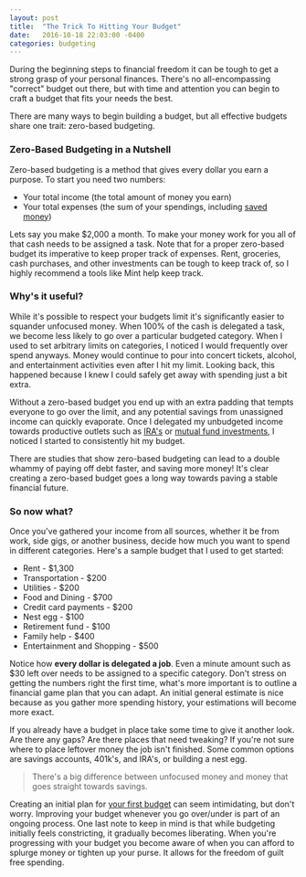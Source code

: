 ```yaml
---
layout: post
title:  "The Trick To Hitting Your Budget"
date:   2016-10-18 22:03:00 -0400
categories: budgeting
---
```

During the beginning steps to financial freedom it can be tough to get a strong grasp of your personal finances. There's no all-encompassing "correct" budget out there, but with time and attention you can begin to craft a budget that fits your needs the best.

There are many ways to begin building a budget, but all effective budgets share one trait: zero-based budgeting.

### Zero-Based Budgeting in a Nutshell
Zero-based budgeting is a method that gives every dollar you earn a purpose. To start you need two numbers:

* Your total income (the total amount of money you earn)
* Your total expenses (the sum of your spendings, including [saved money](http://brunchbucks.com/budget/2016/12/10/saved-money-is-spent-money.html))

Lets say you make $2,000 a month. To make your money work for you all of that cash needs to be assigned a task. Note that for a proper zero-based budget its imperative to keep proper track of expenses. Rent, groceries, cash purchases, and other investments can be tough to keep track of, so I highly recommend a tools like Mint help keep track.

### Why's it useful?
While it's possible to respect your budgets limit it's significantly easier to squander unfocused money. When 100% of the cash is delegated a task, we become less likely to go over a particular budgeted category. When I used to set arbitrary limits on categories, I noticed I would frequently over spend anyways. Money would continue to pour into concert tickets, alcohol, and entertainment activities even after I hit my limit. Looking back, this happened because I knew I could safely get away with spending just a bit extra.

Without a zero-based budget you end up with an extra padding that tempts everyone to go over the limit, and any potential savings from unassigned income can quickly evaporate. Once I delegated my unbudgeted income towards productive outlets such as [IRA's](http://brunchbucks.com/retirement/2016/12/17/roth-vs-traditional/) or [mutual fund investments](http://brunchbucks.com/investment/2016/11/01/early-investing/), I noticed I started to consistently hit my budget. 

There are studies that show zero-based budgeting can lead to a double whammy of paying off debt faster, and saving more money! It's clear creating a zero-based budget goes a long way towards paving a stable financial future.

### So now what?
Once you've gathered your income from all sources, whether it be from work, side gigs, or another business, decide how much you want to spend in different categories. Here's a sample budget that I used to get started:

- Rent - $1,300
- Transportation - $200
- Utilities - $200
- Food and Dining - $700
- Credit card payments - $200
- Nest egg - $100
- Retirement fund - $100
- Family help - $400
- Entertainment and Shopping - $500

Notice how **every dollar is delegated a job**. Even a minute amount such as $30 left over needs to be assigned to a specific category. Don't stress on getting the numbers right the first time, what's more important is to outline a financial game plan that you can adapt. An initial general estimate is nice because as you gather more spending history, your estimations will become more exact.

If you already have a budget in place take some time to give it another look. Are there any gaps? Are there places that need tweaking? If you're not sure where to place leftover money the job isn't finished. Some common options are savings accounts, 401k's, and IRA's, or building a nest egg.
<!-- Financial flow chart reference here -->
> There's a big difference between unfocused money and money that goes straight towards savings.

Creating an initial plan for [your first budget][building-a-budget] can seem intimidating, but don't worry. Improving your budget whenever you go over/under is part of an ongoing process. One last note to keep in mind is that while budgeting initially feels constricting, it gradually becomes liberating. When you're progressing with your budget you become aware of when you can afford to splurge money or tighten up your purse. It allows for the freedom of guilt free spending.

[building-a-budget]: http://brunchbucks.com/budget/2016/10/19/budgeting-tips/
